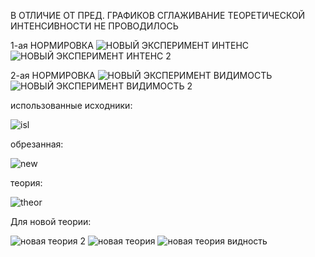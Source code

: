 В ОТЛИЧИЕ ОТ ПРЕД. ГРАФИКОВ СГЛАЖИВАНИЕ ТЕОРЕТИЧЕСКОЙ ИНТЕНСИВНОСТИ НЕ ПРОВОДИЛОСЬ


1-ая НОРМИРОВКА
![НОВЫЙ ЭКСПЕРИМЕНТ ИНТЕНС](https://github.com/user-attachments/assets/63af72d8-db57-475d-96f2-10329fb744be)
![НОВЫЙ ЭКСПЕРИМЕНТ ИНТЕНС 2](https://github.com/user-attachments/assets/55aa327a-e21f-4b62-ba76-0b2c009b9dea)


2-ая НОРМИРОВКА
![НОВЫЙ ЭКСПЕРИМЕНТ ВИДИМОСТЬ](https://github.com/user-attachments/assets/91dfc579-bc7a-43ed-ad5a-572be5c23c5d)
![НОВЫЙ ЭКСПЕРИМЕНТ ВИДИМОСТЬ 2](https://github.com/user-attachments/assets/dd6d4d02-c664-4b6e-a869-605031179d0a)


использованные исходники:

![isl](https://github.com/user-attachments/assets/ac85a385-eac7-4f89-9ce2-d3da4071ceae)

обрезанная:

![new](https://github.com/user-attachments/assets/676c5bd1-1385-49c4-a9ef-8171bac11797)

теория:

![theor](https://github.com/user-attachments/assets/01e35174-2d9e-489f-a363-e34775fcbfd5)




Для новой теории:

![новая теория 2](https://github.com/user-attachments/assets/ec3c7fff-305a-475c-ab76-e4bbf45bb4e1)
![новая теория](https://github.com/user-attachments/assets/565a7410-7092-4cfb-921f-e27e909591d2)
![новая теория видность](https://github.com/user-attachments/assets/489499f8-aada-4b20-8fd1-b2ee183c0be2)



